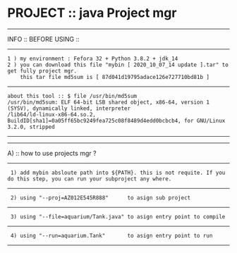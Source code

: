 # PROJECT :: java Project mgr

___________________________________________________________________________________________________________________________________________
  INFO ::    BEFORE USING ::
___________________________________________________________________________________________________________________________________________
    1 ) my environment : Fefora 32 + Python 3.8.2 + jdk_14 
    2 ) you can download this file "mybin [ 2020_10_07_14 update ].tar" to get fully project mgr.
        this tar file md5sum is [ 87d041d19795adace126e727710bd81b ]
___________________________________________________________________________________________________________________________________________
    about this tool :: $ file /usr/bin/md5sum 
    /usr/bin/md5sum: ELF 64-bit LSB shared object, x86-64, version 1 (SYSV), dynamically linked, interpreter 
    /lib64/ld-linux-x86-64.so.2, BuildID[sha1]=0a05ff65bc9249fea725c08f8489d4edd0bcbcb4, for GNU/Linux 3.2.0, stripped
___________________________________________________________________________________________________________________________________________



___________________________________________________________________________________________________________________________________________
A) ::    how to use projects mgr ? 
___________________________________________________________________________________________________________________________________________
     1) add mybin absloute path into ${PATH}. this is not requite. If you do this step, you can run your subproject any where.
___________________________________________________________________________________________________________________________________________
     2) using "--proj=AZ012E545R888"      to asign sub project
___________________________________________________________________________________________________________________________________________
     3) using "--file=aquarium/Tank.java" to asign entry point to compile
___________________________________________________________________________________________________________________________________________
     4) using "--run=aquarium.Tank"       to asign entry point to run
___________________________________________________________________________________________________________________________________________


